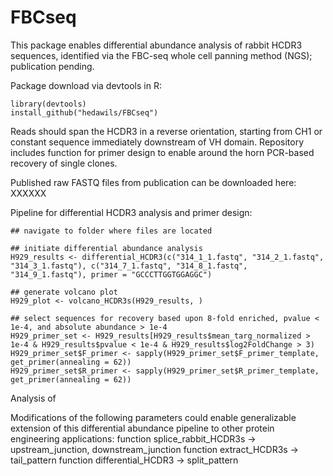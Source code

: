 # FBCseq

This package enables differential abundance analysis of rabbit HCDR3 sequences, identified via the FBC-seq whole cell panning method (NGS); publication pending.

Package download via devtools in R:
```
library(devtools)
install_github("hedawils/FBCseq")
```

Reads should span the HCDR3 in a reverse orientation, starting from CH1 or constant sequence immediately downstream of VH domain.  Repository includes function for primer design to enable around the horn PCR-based recovery of single clones.

Published raw FASTQ files from publication can be downloaded here: XXXXXX

Pipeline for differential HCDR3 analysis and primer design:

```
## navigate to folder where files are located

## initiate differential abundance analysis
H929_results <- differential_HCDR3(c("314_1_1.fastq", "314_2_1.fastq", "314_3_1.fastq"), c("314_7_1.fastq", "314_8_1.fastq", "314_9_1.fastq"), primer = "GCCCTTGGTGGAGGC")

## generate volcano plot
H929_plot <- volcano_HCDR3s(H929_results, )

## select sequences for recovery based upon 8-fold enriched, pvalue < 1e-4, and absolute abundance > 1e-4
H929_primer_set <- H929_results[H929_results$mean_targ_normalized > 1e-4 & H929_results$pvalue < 1e-4 & H929_results$log2FoldChange > 3)
H929_primer_set$F_primer <- sapply(H929_primer_set$F_primer_template, get_primer(annealing = 62))
H929_primer_set$R_primer <- sapply(H929_primer_set$R_primer_template, get_primer(annealing = 62))
```

Analysis of 

Modifications of the following parameters could enable generalizable extension of this differential abundance pipeline to other protein engineering applications:
function splice_rabbit_HCDR3s -> upstream_junction, downstream_junction 
function extract_HCDR3s -> tail_pattern
function differential_HCDR3 -> split_pattern 





